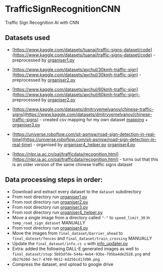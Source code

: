# TrafficSignRecognitionCNN

Traffic Sign Recognition AI with CNN

## Datasets used

- [https://www.kaggle.com/datasets/tuanai/traffic-signs-dataset/code](https://www.kaggle.com/datasets/tuanai/traffic-signs-dataset/code) - preprocessed by [organiser1.py](./organiser1.py)
- [https://www.kaggle.com/datasets/aychul/30kmh-traffic-sign](https://www.kaggle.com/datasets/aychul/30kmh-traffic-sign) - preprocessed by [organiser2.py](./organiser2.py)
- [https://www.kaggle.com/datasets/aychul/60kmh-traffic-sign](https://www.kaggle.com/datasets/aychul/60kmh-traffic-sign)- preprocessed by [organiser2.py](./organiser2.py)

- [https://www.kaggle.com/datasets/dmitryyemelyanov/chinese-traffic-signs](https://www.kaggle.com/datasets/dmitryyemelyanov/chinese-traffic-signs) - created csv mapping for my own dataset [mapping](./annotations_category_names.csv) + [organiser3.py](./organiser3.py)

- [https://universe.roboflow.com/sit-asmsw/road-sign-detection-in-real-time](https://universe.roboflow.com/sit-asmsw/road-sign-detection-in-real-time) - organised by [organiser4_helper.py](./organiser4_helper.py) [organiser4.py](./organiser4.py)

- [https://nlpr.ia.ac.cn/pal/trafficdata/recognition.html](https://nlpr.ia.ac.cn/pal/trafficdata/recognition.html) - turns out that this is an older version of the same chinese traffic signs dataset

## Data processing steps in order:

- Download and extract every dataset to the `dataset` subdirectory
- From root directory run [organiser1.py](./organiser1.py)
- From root directory run [organiser2.py](./organiser2.py)
- From root directory run [organiser3.py](./organiser3.py)
- From root directory run [organiser4_helper.py](./organiser4_helper.py)
- Move a single image from a directory called `"-"` to `speed_limit_30` in `temp_road_sign_dataset` MANUALLY
- From root directory run [organiser4.py](./organiser4.py)
- Move the images from `final_dataset/barrier_ahead` to `final_dateset/fences` and `final_dataset/train_crossing` MANUALLY
- Update the `final_dataset/info.cs v` with [info_updater.py](./info_updater.py)
- Extra: added the following DALL-E generated images as well to `final_dataset/stop`: `5b93dfde-544a-4eb4-93be-795ba4de2528.png` and `db27620d-3ec7-4709-9612-6d256cd17d90.png`
- Compress the dataset, and upload to google drive
